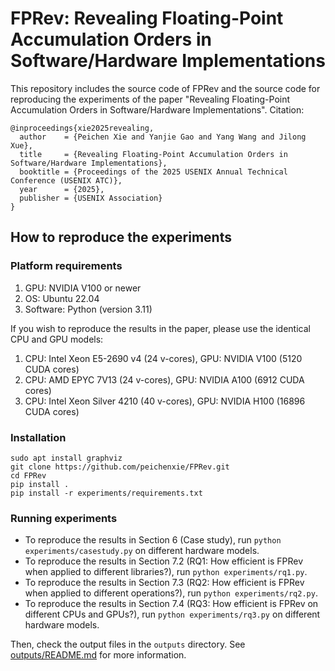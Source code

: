 # FPRev: Revealing Floating-Point Accumulation Orders in Software/Hardware Implementations

This repository includes the source code of FPRev and the source code for reproducing the experiments of the paper "Revealing Floating-Point Accumulation Orders in Software/Hardware Implementations". Citation:
```
@inproceedings{xie2025revealing,
  author    = {Peichen Xie and Yanjie Gao and Yang Wang and Jilong Xue},
  title     = {Revealing Floating-Point Accumulation Orders in Software/Hardware Implementations},
  booktitle = {Proceedings of the 2025 USENIX Annual Technical Conference (USENIX ATC)},
  year      = {2025},
  publisher = {USENIX Association}
}
```

## How to reproduce the experiments

### Platform requirements

1. GPU: NVIDIA V100 or newer
2. OS: Ubuntu 22.04
3. Software: Python (version 3.11)

If you wish to reproduce the results in the paper, please use the identical CPU and GPU models:

1. CPU: Intel Xeon E5-2690 v4 (24 v-cores), GPU: NVIDIA V100 (5120 CUDA cores)
2. CPU: AMD EPYC 7V13 (24 v-cores), GPU: NVIDIA A100 (6912 CUDA cores)
3. CPU: Intel Xeon Silver 4210 (40 v-cores), GPU: NVIDIA H100 (16896 CUDA cores)

### Installation

```
sudo apt install graphviz
git clone https://github.com/peichenxie/FPRev.git
cd FPRev
pip install .
pip install -r experiments/requirements.txt
```

### Running experiments

- To reproduce the results in Section 6 (Case study), run `python experiments/casestudy.py` on different hardware models.
- To reproduce the results in Section 7.2 (RQ1: How efficient is FPRev when applied to different libraries?), run `python experiments/rq1.py`.
- To reproduce the results in Section 7.3 (RQ2: How efficient is FPRev when applied to different operations?), run `python experiments/rq2.py`.
- To reproduce the results in Section 7.4 (RQ3: How efficient is FPRev on different CPUs and GPUs?), run `python experiments/rq3.py` on different hardware models.

Then, check the output files in the `outputs` directory. See [outputs/README.md](outputs/README.md) for more information.
